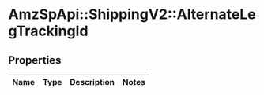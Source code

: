 # AmzSpApi::ShippingV2::AlternateLegTrackingId

## Properties
Name | Type | Description | Notes
------------ | ------------- | ------------- | -------------

